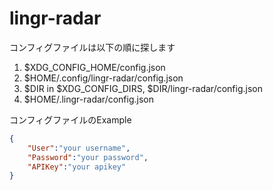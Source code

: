 lingr-radar
===========
コンフィグファイルは以下の順に探します

1. $XDG\_CONFIG\_HOME/config.json
2. $HOME/.config/lingr-radar/config.json
3. $DIR in $XDG\_CONFIG\_DIRS, $DIR/lingr-radar/config.json
4. $HOME/.lingr-radar/config.json

コンフィグファイルのExample
```json
{
    "User":"your username",
    "Password":"your password",
    "APIKey":"your apikey"
}
```

